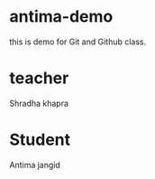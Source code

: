 # antima-demo
this is demo for Git and Github class.

# teacher 
Shradha khapra 

# Student
Antima jangid
